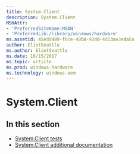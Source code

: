 ```yaml
---
title: System.Client
description: System.Client
MSHAttr:
- 'PreferredSiteName:MSDN'
- 'PreferredLib:/library/windows/hardware'
ms.assetid: 45edd489-f0ce-40b8-92dd-4d13ae3eda5a
author: EliotSeattle
ms.author: EliotSeattle
ms.date: 10/15/2017
ms.topic: article
ms.prod: windows-hardware
ms.technology: windows-oem
---
```


# System.Client


## <span id="in_this_section"></span>In this section


-   [System.Client tests](system-client-tests.md)
-   [System.Client additional documentation](system-client-additional-documentation.md)

 

 






